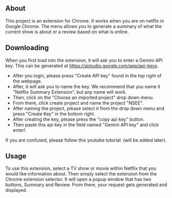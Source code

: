 ## About
This project is an extension for Chrome. It works when you are on netflix in Google Chrome. The menu allows you to generate a summary of what the current show is about or a review based on what is online.

## Downloading
When you first load into the extension, it will ask you to enter a Gemini API key. This can be generated at https://aistudio.google.com/app/api-keys. 

- After you login, please press "Create API key" found in the top right of the webpage.
- After, it will ask you to name the key. We recommend that you name it "Netflix Summary Extension", but any name will work.
- Then, click on the "Choose an imported project" drop down menu.
- From there, click create project and name the project "NSEE".
- After naming the project, please select it from the drop down menu and press "Create Key" in the bottom right.
- After creating the key, please press the "copy api key" button.
- Then paste this api key in the field named "Gemini API key" and click enter!.

If you are confused, please follow this youtube tutorial: (will be added later).

## Usage
To use this extension, select a TV show or movie within Netflix that you would like information about. Then simply select the extension from the Chrome extension selector. It will open a popup window that has two buttons, Summary and Review. From there, your request gets generated and displayed.
